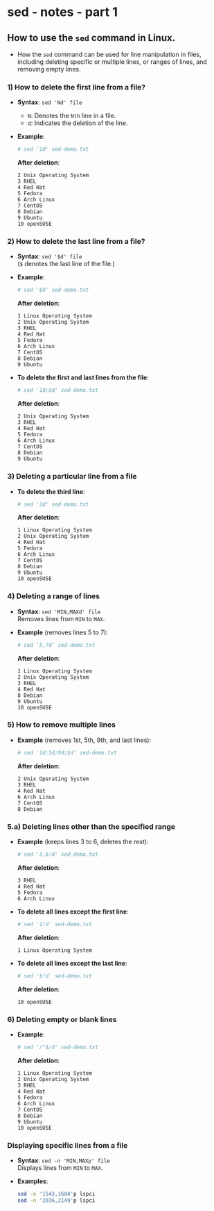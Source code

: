 # sed - notes - part 1
## How to use the `sed` command in Linux. 

- How the `sed` command can be used for line manipulation in files, including deleting specific or multiple lines, or ranges of lines, and removing empty lines. 


### **1) How to delete the first line from a file?**
- **Syntax**: `sed 'Nd' file`
   - `N`: Denotes the `Nth` line in a file.
   - `d`: Indicates the deletion of the line.

- **Example**:
  ```bash
  # sed '1d' sed-demo.txt
  ```
  **After deletion**:
  ```
  2 Unix Operating System
  3 RHEL
  4 Red Hat
  5 Fedora
  6 Arch Linux
  7 CentOS
  8 Debian
  9 Ubuntu
  10 openSUSE
  ```

### **2) How to delete the last line from a file?**
- **Syntax**: `sed '$d' file`  
  (`$` denotes the last line of the file.)

- **Example**:
  ```bash
  # sed '$d' sed-demo.txt
  ```
  **After deletion**:
  ```
  1 Linux Operating System
  2 Unix Operating System
  3 RHEL
  4 Red Hat
  5 Fedora
  6 Arch Linux
  7 CentOS
  8 Debian
  9 Ubuntu
  ```

- **To delete the first and last lines from the file**:
  ```bash
  # sed '1d;$d' sed-demo.txt
  ```
  **After deletion**:
  ```
  2 Unix Operating System
  3 RHEL
  4 Red Hat
  5 Fedora
  6 Arch Linux
  7 CentOS
  8 Debian
  9 Ubuntu
  ```

### **3) Deleting a particular line from a file**
- **To delete the third line**:
  ```bash
  # sed '3d' sed-demo.txt
  ```
  **After deletion**:
  ```
  1 Linux Operating System
  2 Unix Operating System
  4 Red Hat
  5 Fedora
  6 Arch Linux
  7 CentOS
  8 Debian
  9 Ubuntu
  10 openSUSE
  ```

### **4) Deleting a range of lines**
- **Syntax**: `sed 'MIN,MAXd' file`  
  Removes lines from `MIN` to `MAX`.

- **Example** (removes lines 5 to 7):
  ```bash
  # sed '5,7d' sed-demo.txt
  ```
  **After deletion**:
  ```
  1 Linux Operating System
  2 Unix Operating System
  3 RHEL
  4 Red Hat
  8 Debian
  9 Ubuntu
  10 openSUSE
  ```

### **5) How to remove multiple lines**
- **Example** (removes 1st, 5th, 9th, and last lines):
  ```bash
  # sed '1d;5d;9d;$d' sed-demo.txt
  ```
  **After deletion**:
  ```
  2 Unix Operating System
  3 RHEL
  4 Red Hat
  6 Arch Linux
  7 CentOS
  8 Debian
  ```

### **5.a) Deleting lines other than the specified range**
- **Example** (keeps lines 3 to 6, deletes the rest):
  ```bash
  # sed '3,6!d' sed-demo.txt
  ```
  **After deletion**:
  ```
  3 RHEL
  4 Red Hat
  5 Fedora
  6 Arch Linux
  ```

- **To delete all lines except the first line**:
  ```bash
  # sed '1!d' sed-demo.txt
  ```
  **After deletion**:
  ```
  1 Linux Operating System
  ```

- **To delete all lines except the last line**:
  ```bash
  # sed '$!d' sed-demo.txt
  ```
  **After deletion**:
  ```
  10 openSUSE
  ```

### **6) Deleting empty or blank lines**
- **Example**:
  ```bash
  # sed '/^$/d' sed-demo.txt
  ```
  **After deletion**:
  ```
  1 Linux Operating System
  2 Unix Operating System
  3 RHEL
  4 Red Hat
  5 Fedora
  6 Arch Linux
  7 CentOS
  8 Debian
  9 Ubuntu
  10 openSUSE
  ```

### **Displaying specific lines from a file**
- **Syntax**: `sed -n 'MIN,MAXp' file`  
  Displays lines from `MIN` to `MAX`.

- **Examples**:
  ```bash
  sed -n '1543,1684'p lspci
  sed -n '2036,2149'p lspci
  ```
